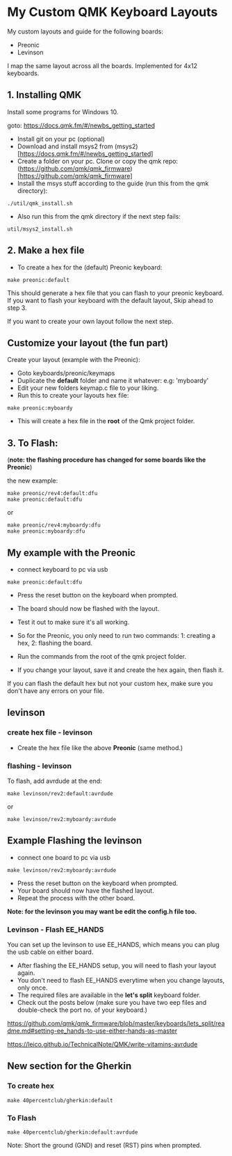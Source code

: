# My Custom QMK Keyboard Layouts

My custom layouts and guide for the following boards:

- Preonic
- Levinson

I map the same layout across all the boards. Implemented for 4x12 keyboards.

## 1. Installing QMK

Install some programs for Windows 10.

goto: <a href="https://docs.qmk.fm/#/newbs_getting_started">https://docs.qmk.fm/#/newbs_getting_started</a>

- Install git on your pc (optional)
- Download and install msys2 from (msys2)[https://docs.qmk.fm/#/newbs_getting_started]
- Create a folder on your pc. Clone or copy the qmk repo: (https://github.com/qmk/qmk_firmware)[https://github.com/qmk/qmk_firmware]
- Install the msys stuff according to the guide (run this from the qmk directory):

```
./util/qmk_install.sh
```

- Also run this from the qmk directory if the next step fails:

```
util/msys2_install.sh
```

## 2. Make a hex file

- To create a hex for the (default) Preonic keyboard:

```
make preonic:default
```

This should generate a hex file that you can flash to your preonic keyboard. If you want to flash your keyboard with the default layout, Skip ahead to step 3.

If you want to create your own layout follow the next step.

## Customize your layout (the fun part)

Create your layout (example with the Preonic):

- Goto keyboards/preonic/keymaps
- Duplicate the **default** folder and name it whatever: e.g: 'myboardy'
- Edit your new folders keymap.c file to your liking.
- Run this to create your layouts hex file:

```
make preonic:myboardy
```

- This will create a hex file in the **root** of the Qmk project folder.

## 3. To Flash:

(**note: the flashing procedure has changed for some boards like the Preonic**)

the new example:

```
make preonic/rev4:default:dfu
make preonic:default:dfu
```

or

```
make preonic/rev4:myboardy:dfu
make preonic:myboardy:dfu
```

## My example with the Preonic

- connect keyboard to pc via usb

```
make preonic:default:dfu
```

- Press the reset button on the keyboard when prompted.
- The board should now be flashed with the layout.
- Test it out to make sure it's all working.

- So for the Preonic, you only need to run two commands: 1: creating a hex, 2: flashing the board.
- Run the commands from the root of the qmk project folder.
- If you change your layout, save it and create the hex again, then flash it.

If you can flash the default hex but not your custom hex, make sure you don't have any errors on your file. 

## levinson 

### create hex file - levinson

- Create the hex file like the above **Preonic** (same method.)

### flashing - levinson

To flash, add avrdude at the end:

```
make levinson/rev2:default:avrdude
```

or 

```
make levinson/rev2:myboardy:avrdude
```

## Example Flashing the levinson

- connect one board to pc via usb

```
make levinson/rev2:myboardy:avrdude
```

- Press the reset button on the keyboard when prompted.
- Your board should now have the flashed layout.
- Repeat the process with the other board.

**Note: for the levinson you may want be edit the config.h file too.**


### Levinson - Flash EE_HANDS

You can set up the levinson to use EE_HANDS, which means you can plug the usb cable on either board.

- After flashing the EE_HANDS setup, you will need to flash your layout again.
- You don't need to flash EE_HANDS everytime when you change layouts, only once.
- The required files are available in the **let's split** keyboard folder.
- Check out the posts below (make sure you have two eep files and double-check the port no. of your keyboard.)

https://github.com/qmk/qmk_firmware/blob/master/keyboards/lets_split/readme.md#setting-ee_hands-to-use-either-hands-as-master

https://leico.github.io/TechnicalNote/QMK/write-vitamins-avrdude


## New section for the Gherkin

### To create hex

```
make 40percentclub/gherkin:default
```

### To Flash

```
make 40percentclub/gherkin:default:avrdude
```

Note: Short the ground (GND) and reset (RST) pins when prompted.